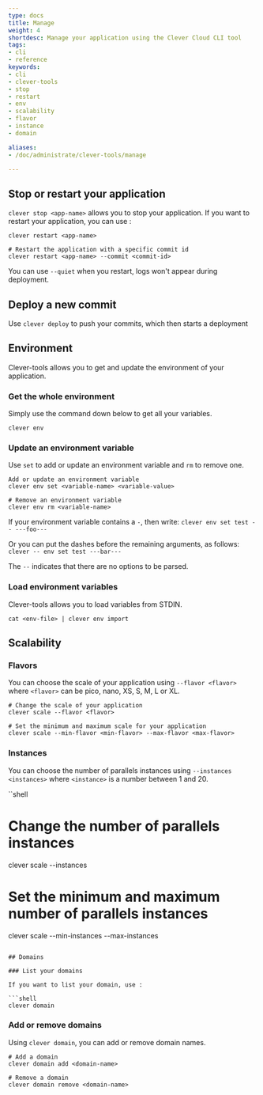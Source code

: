 ```yaml
---
type: docs
title: Manage
weight: 4
shortdesc: Manage your application using the Clever Cloud CLI tool
tags:
- cli
- reference
keywords:
- cli
- clever-tools
- stop
- restart
- env
- scalability
- flavor
- instance
- domain

aliases:
- /doc/administrate/clever-tools/manage

---
```


## Stop or restart your application

`clever stop <app-name>` allows you to stop your application.
If you want to restart your application, you can use :

```shell
clever restart <app-name>

# Restart the application with a specific commit id
clever restart <app-name> --commit <commit-id>
```

You can use `--quiet` when you restart, logs won't appear during deployment.

## Deploy a new commit

Use `clever deploy` to push your commits, which then starts a deployment

## Environment

Clever-tools allows you to get and update the environment of your application.

### Get the whole environment

Simply use the command down below to get all your variables.

```shell
clever env
```

### Update an environment variable

Use `set` to add or update an environment variable and `rm` to remove one.

```shell
Add or update an environment variable
clever env set <variable-name> <variable-value>

# Remove an environment variable
clever env rm <variable-name>
```
If your environment variable contains a `-`, then write: `clever env set test -- ---foo---`

Or you can put the dashes before the remaining arguments, as follows: `clever -- env set test ---bar---`

The `--` indicates that there are no options to be parsed.

### Load environment variables

Clever-tools allows you to load variables from STDIN.

```shell
cat <env-file> | clever env import
```

## Scalability

### Flavors

You can choose the scale of your application using `--flavor <flavor>` where `<flavor>` can be pico, nano, XS, S, M, L or XL.

```shell
# Change the scale of your application
clever scale --flavor <flavor>

# Set the minimum and maximum scale for your application
clever scale --min-flavor <min-flavor> --max-flavor <max-flavor>
```

### Instances

You can choose the number of parallels instances using `--instances <instances>` where `<instance>` is a number between 1 and 20.

``shell
# Change the number of parallels instances
clever scale --instances <instances>

# Set the minimum and maximum number of parallels instances
clever scale --min-instances <min-instances> --max-instances <max-instances>
```

## Domains

### List your domains

If you want to list your domain, use :

```shell
clever domain
```

### Add or remove domains

Using `clever domain`, you can add or remove domain names.

```shell
# Add a domain
clever domain add <domain-name>

# Remove a domain
clever domain remove <domain-name>
```
